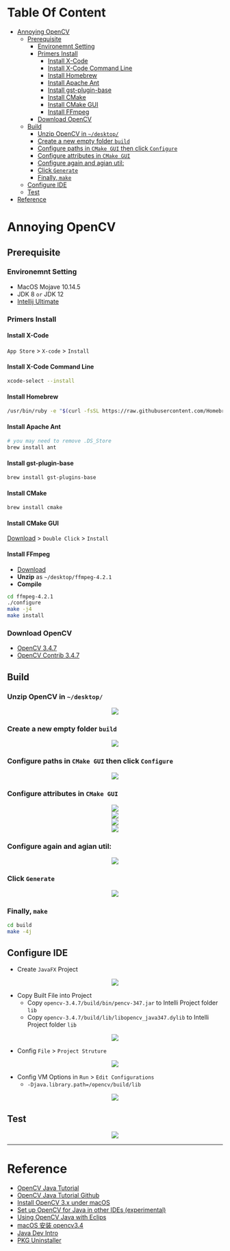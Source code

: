 <!-- START doctoc generated TOC please keep comment here to allow auto update -->
<!-- DON'T EDIT THIS SECTION, INSTEAD RE-RUN doctoc TO UPDATE -->
# Table Of Content

- [Annoying OpenCV](#annoying-opencv)
  - [Prerequisite](#prerequisite)
    - [Environemnt Setting](#environemnt-setting)
    - [Primers Install](#primers-install)
      - [Install X-Code](#install-x-code)
      - [Install X-Code Command Line](#install-x-code-command-line)
      - [Install Homebrew](#install-homebrew)
      - [Install Apache Ant](#install-apache-ant)
      - [Install gst-plugin-base](#install-gst-plugin-base)
      - [Install CMake](#install-cmake)
      - [Install CMake GUI](#install-cmake-gui)
      - [Install FFmpeg](#install-ffmpeg)
    - [Download OpenCV](#download-opencv)
  - [Build](#build)
    - [Unzip OpenCV in `~/desktop/`](#unzip-opencv-in-desktop)
    - [Create a new empty folder `build`](#create-a-new-empty-folder-build)
    - [Configure paths in  `CMake GUI` then click `Configure`](#configure-paths-in--cmake-gui-then-click-configure)
    - [Configure attributes in `CMake GUI`](#configure-attributes-in-cmake-gui)
    - [Configure again and agian util:](#configure-again-and-agian-util)
    - [Click `Generate`](#click-generate)
    - [Finally, `make`](#finally-make)
  - [Configure IDE](#configure-ide)
  - [Test](#test)
- [Reference](#reference)

<!-- END doctoc generated TOC please keep comment here to allow auto update -->

# Annoying OpenCV 
## Prerequisite
### Environemnt Setting
- MacOS Mojave 10.14.5
- JDK 8 `or` JDK 12
- [Intellij Ultimate](https://www.jetbrains.com/student/)

### Primers Install
#### Install X-Code
`App Store` > `X-code` > `Install`
#### Install X-Code Command Line
```sh
xcode-select --install
```
#### Install Homebrew
```sh
/usr/bin/ruby -e "$(curl -fsSL https://raw.githubusercontent.com/Homebrew/install/master/install)"
```
#### Install Apache Ant
```sh
# you may need to remove .DS_Store
brew install ant 
```
#### Install gst-plugin-base
```sh
brew install gst-plugins-base
```
#### Install CMake
```sh
brew install cmake
```
#### Install CMake GUI
[Download](https://github.com/Kitware/CMake/releases/download/v3.16.0-rc2/cmake-3.16.0-rc2-Darwin-x86_64.dmg) > `Double Click` > `Install`

#### Install FFmpeg
- [Download](https://www.ffmpeg.org/releases/ffmpeg-4.2.1.tar.gz)
- **Unzip** as `~/desktop/ffmpeg-4.2.1`
- **Compile**
```sh
cd ffmpeg-4.2.1
./configure
make -j4
make install
```

### Download OpenCV
- [OpenCV 3.4.7](https://github.com/opencv/opencv/archive/3.4.7.zip)
- [OpenCV Contrib 3.4.7](https://github.com/opencv/opencv_contrib/archive/3.4.7.zip)

## Build
### Unzip OpenCV in `~/desktop/`
<div style="text-align:center; margin:auto"><img src="img/2019-10-30-23-32-20.png"></div>

### Create a new empty folder `build`
<div style="text-align:center; margin:auto"><img src="img/2019-10-30-23-34-35.png"></div>

### Configure paths in  `CMake GUI` then click `Configure`
<div style="text-align:center; margin:auto"><img src="img/2019-10-30-23-43-28.png"></div>

### Configure attributes in `CMake GUI`
<div style="text-align:center; margin:auto"><img src="img/2019-10-30-23-39-36.png"></div>

<div style="text-align:center; margin:auto"><img src="img/2019-10-30-23-40-27.png"></div>

<div style="text-align:center; margin:auto"><img src="img/2019-10-30-23-40-53.png"></div>

<div style="text-align:center; margin:auto"><img src="img/2019-10-30-23-44-56.png"></div>

### Configure again and agian util:
<div style="text-align:center; margin:auto"><img src="img/2019-10-30-23-48-37.png"></div>

### Click `Generate`
  <div style="text-align:center; margin:auto"><img src="img/2019-10-30-23-53-19.png"></div>

### Finally, `make`
```sh
cd build
make -4j
```

## Configure IDE
- Create `JavaFX` Project
<div style="text-align:center; margin:auto"><img src="img/javafx.png"></div>

- Copy Built File into Project
  - Copy `‎⁨opencv-3.4.7/build/bin/pencv-347.jar` to Intelli Project folder `lib`
  - Copy `opencv-3.4.7/build/lib/libopencv_java347.dylib` to Intelli Project folder `lib`
<div style="text-align:center; margin:auto"><img src="img/2019-10-31-00-18-31.png"></div>

- Config `File` > `Project Struture`
<div style="text-align:center; margin:auto"><img src="img/2019-10-31-00-19-42.png"></div>

- Config VM Options in `Run` > `Edit Configurations`
  - `-Djava.library.path=/opencv/build/lib`
<div style="text-align:center; margin:auto"><img src="img/vm.png"></div>


## Test
<div style="text-align:center; margin:auto"><img src="img/2019-10-31-00-25-18.png"></div>

---

# Reference
- [OpenCV Java Tutorial](https://opencv-java-tutorials.readthedocs.io/en/latest/index.html)
- [OpenCV Java Tutorial Github](https://github.com/opencv-java/opencv-java-tutorials)
- [Install OpenCV 3.x under macOS](https://opencv-java-tutorials.readthedocs.io/en/latest/01-installing-opencv-for-java.html#install-opencv-3-x-under-macos)
- [Set up OpenCV for Java in other IDEs (experimental)](https://opencv-java-tutorials.readthedocs.io/en/latest/01-installing-opencv-for-java.html#set-up-opencv-for-java-in-other-ides-experimental)
- [Using OpenCV Java with Eclips](https://docs.opencv.org/2.4.11/doc/tutorials/introduction/java_eclipse/java_eclipse.html)
- [macOS 安装 opencv3.4](https://my.oschina.net/u/3767256/blog/1614886)
- [Java Dev Intro](https://docs.opencv.org/2.4/doc/tutorials/introduction/desktop_java/java_dev_intro.html)
- [PKG Uninstaller](https://www.corecode.io/uninstallpkg/)

